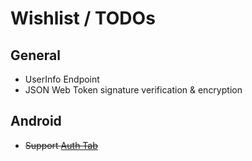 # Wishlist / TODOs

## General

- UserInfo Endpoint
- JSON Web Token signature verification & encryption

## Android

- ~~Support [Auth Tab](https://developer.chrome.com/docs/android/custom-tabs/guide-auth-tab)~~
